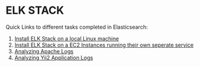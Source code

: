 # ELK STACK

Quick Links to different tasks completed in Elasticsearch:

1. [Install ELK Stack on a local Linux machine](/ELK%20Stack/Installing%20ELK%20Stack%20on%20Linux.md)
2. [Install ELK Stack on a EC2 Instances running their own seperate service](/ELK%20Stack/Installing%20ELK%20Stack%20on%20EC2%20Instances.md)
3. [Analyzing Apache Logs](/ELK%20Stack/Analyzing%20Apache%20Logs.md)
4. [Analyzing Yii2 Application Logs](/ELK%20Stack/Analyzing%20Yii2%20Application%20Logs.md)
